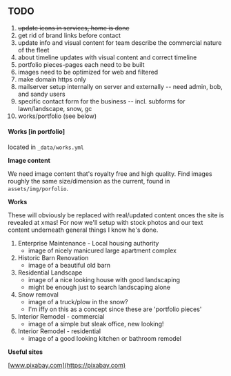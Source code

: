 ## TODO

1. ~~update icons in services, home is done~~
2. get rid of brand links before contact
3. update info and visual content for team
		describe the commercial nature of the fleet
4. about timeline updates with visual content and correct timeline
5. portfolio pieces-pages each need to be built
6. images need to be optimized for web and filtered
7. make domain https only
8. mailserver setup internally on server and externally
		-- need admin, bob, and sandy users
9. specific contact form for the business
		-- incl. subforms for lawn/landscape, snow, gc
10. works/portfolio (see below)


#### Works [in portfolio]

located in `_data/works.yml`

**Image content** 

We need image content that's royalty free and high quality. Find images roughly the same size/dimension as the current, found in `assets/img/porfolio`.

**Works**

These will obviously be replaced with real/updated content onces the site is revealed at xmas! For now we'll setup with stock photos and our text content underneath general things I know he's done. 

1. Enterprise Maintenance - Local housing authority
	* image of nicely manicured large apartment complex
2. Historic Barn Renovation
	* image of a beautiful old barn
3. Residential Landscape
	* image of a nice looking house with good landscaping
	* might be enough just to search landscaping alone
4. Snow removal
	* image of a truck/plow in the snow?
	* I'm iffy on this as a concept since these are 'portfolio pieces'
5. Interior Remodel - commercial
	* image of a simple but sleak office, new looking!
6. Interior Remodel - residential
	* image of a good looking kitchen or bathroom remodel

**Useful sites**

[www.pixabay.com](https://pixabay.com)

